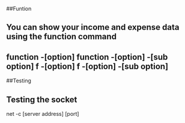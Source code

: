 ##Funtion

You can show your income and expense data using the function command
---
function -[option]
function -[option] -[sub option]
f -[option]
f -[option] -[sub option]
---
##Testing

Testing the socket
---
net -c [server address] [port]
